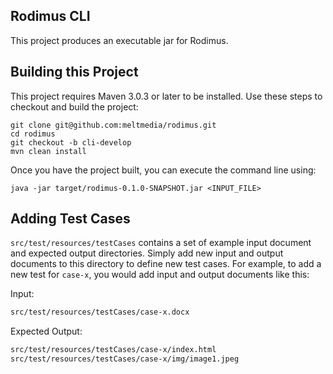 Rodimus CLI
-----------

This project produces an executable jar for Rodimus.

Building this Project
---------------------

This project requires Maven 3.0.3 or later to be installed.  Use these steps to checkout and build the project:

```
git clone git@github.com:meltmedia/rodimus.git
cd rodimus
git checkout -b cli-develop
mvn clean install
```

Once you have the project built, you can execute the command line using:

```
java -jar target/rodimus-0.1.0-SNAPSHOT.jar <INPUT_FILE>
```

Adding Test Cases
-----------------

`src/test/resources/testCases` contains a set of example input document and expected output directories.  Simply
add new input and output documents to this directory to define new test cases.  For example,
to add a new test for `case-x`, you would add input and output documents like this:

Input:
```bash
src/test/resources/testCases/case-x.docx
```
Expected Output:
```bash
src/test/resources/testCases/case-x/index.html
src/test/resources/testCases/case-x/img/image1.jpeg
```
